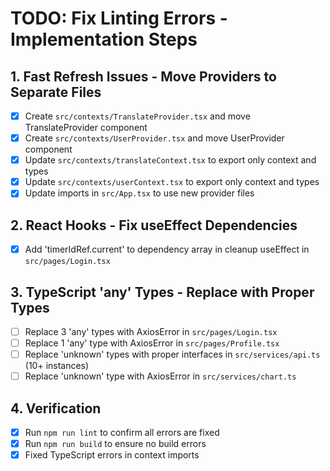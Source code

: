 # TODO: Fix Linting Errors - Implementation Steps

## 1. Fast Refresh Issues - Move Providers to Separate Files
- [x] Create `src/contexts/TranslateProvider.tsx` and move TranslateProvider component
- [x] Create `src/contexts/UserProvider.tsx` and move UserProvider component
- [x] Update `src/contexts/translateContext.tsx` to export only context and types
- [x] Update `src/contexts/userContext.tsx` to export only context and types
- [x] Update imports in `src/App.tsx` to use new provider files

## 2. React Hooks - Fix useEffect Dependencies
- [x] Add 'timerIdRef.current' to dependency array in cleanup useEffect in `src/pages/Login.tsx`

## 3. TypeScript 'any' Types - Replace with Proper Types
- [ ] Replace 3 'any' types with AxiosError in `src/pages/Login.tsx`
- [ ] Replace 1 'any' type with AxiosError in `src/pages/Profile.tsx`
- [ ] Replace 'unknown' types with proper interfaces in `src/services/api.ts` (10+ instances)
- [ ] Replace 'unknown' type with AxiosError in `src/services/chart.ts`

## 4. Verification
- [x] Run `npm run lint` to confirm all errors are fixed
- [x] Run `npm run build` to ensure no build errors
- [x] Fixed TypeScript errors in context imports
